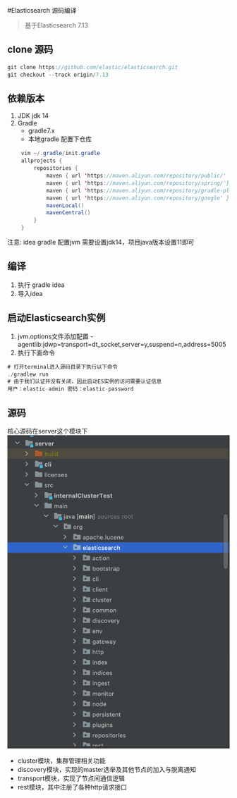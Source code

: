 #Elasticsearch 源码编译
> 基于Elasticsearch 7.13

## clone 源码
```java
git clone https://github.com/elastic/elasticsearch.git
git checkout --track origin/7.13
```


## 依赖版本
1. JDK
   jdk 14
2. Gradle
   * gradle7.x
   * 本地gradle 配置下仓库
   ```java
    vim ~/.gradle/init.gradle
    allprojects {
        repositories {
            maven { url 'https://maven.aliyun.com/repository/public/' }
            maven { url 'https://maven.aliyun.com/repository/spring/'}
            maven { url 'https://maven.aliyun.com/repository/gradle-plugin' }
            maven { url 'https://maven.aliyun.com/repository/google' }
            mavenLocal()
            mavenCentral()
        }
    }
    ```
注意: idea gradle 配置jvm 需要设置jdk14，项目java版本设置11即可



## 编译
1. 执行 gradle idea
2. 导入idea

## 启动Elasticsearch实例
1. jvm.options文件添加配置
   -agentlib:jdwp=transport=dt_socket,server=y,suspend=n,address=5005
2. 执行下面命令
```java
# 打开terminal进入源码目录下执行以下命令
./gradlew run
# 由于我们认证并没有关闭，因此启动ES实例的访问需要认证信息
用户：elastic-admin 密码：elastic-password
```

## 源码
核心源码在server这个模块下
![img.png](img.png)
* cluster模块，集群管理相关功能
* discovery模块，实现的master选举及其他节点的加入与脱离通知
* transport模块，实现了节点间通信逻辑
* rest模块，其中注册了各种http请求接口


